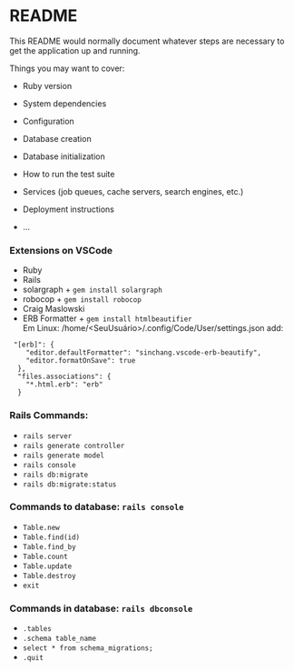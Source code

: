 # README

This README would normally document whatever steps are necessary to get the
application up and running.

Things you may want to cover:

* Ruby version

* System dependencies

* Configuration

* Database creation

* Database initialization

* How to run the test suite

* Services (job queues, cache servers, search engines, etc.)

* Deployment instructions

* ...

### Extensions on VSCode
- Ruby  
- Rails  
- solargraph + `gem install solargraph`  
- robocop + `gem install robocop`  
- Craig Maslowski  
- ERB Formatter + `gem install htmlbeautifier`  
Em Linux: /home/<SeuUsuário>/.config/Code/User/settings.json add:  
```
 "[erb]": {
    "editor.defaultFormatter": "sinchang.vscode-erb-beautify",
    "editor.formatOnSave": true
  },
  "files.associations": {
    "*.html.erb": "erb"
  }
```  
### Rails Commands: 
- `rails server`
- `rails generate controller`
- `rails generate model`
- `rails console`  
- `rails db:migrate`
- `rails db:migrate:status`

### Commands to database: `rails console`  
- `Table.new`  
- `Table.find(id)`  
- `Table.find_by`  
- `Table.count`  
- `Table.update`  
- `Table.destroy`  
- `exit`  
### Commands in database: `rails dbconsole`  
- `.tables`  
- `.schema table_name`  
- `select * from schema_migrations;`  
- `.quit`  